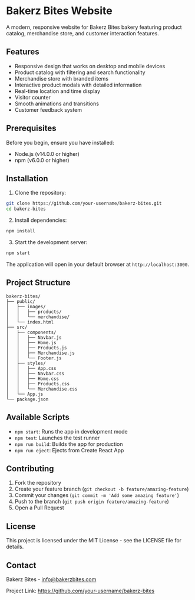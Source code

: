 # Bakerz Bites Website

A modern, responsive website for Bakerz Bites bakery featuring product catalog, merchandise store, and customer interaction features.

## Features

- Responsive design that works on desktop and mobile devices
- Product catalog with filtering and search functionality
- Merchandise store with branded items
- Interactive product modals with detailed information
- Real-time location and time display
- Visitor counter
- Smooth animations and transitions
- Customer feedback system

## Prerequisites

Before you begin, ensure you have installed:
- Node.js (v14.0.0 or higher)
- npm (v6.0.0 or higher)

## Installation

1. Clone the repository:
```bash
git clone https://github.com/your-username/bakerz-bites.git
cd bakerz-bites
```

2. Install dependencies:
```bash
npm install
```

3. Start the development server:
```bash
npm start
```

The application will open in your default browser at `http://localhost:3000`.

## Project Structure

```
bakerz-bites/
├── public/
│   ├── images/
│   │   ├── products/
│   │   └── merchandise/
│   └── index.html
├── src/
│   ├── components/
│   │   ├── Navbar.js
│   │   ├── Home.js
│   │   ├── Products.js
│   │   ├── Merchandise.js
│   │   └── Footer.js
│   ├── styles/
│   │   ├── App.css
│   │   ├── Navbar.css
│   │   ├── Home.css
│   │   ├── Products.css
│   │   └── Merchandise.css
│   └── App.js
└── package.json
```

## Available Scripts

- `npm start`: Runs the app in development mode
- `npm test`: Launches the test runner
- `npm run build`: Builds the app for production
- `npm run eject`: Ejects from Create React App

## Contributing

1. Fork the repository
2. Create your feature branch (`git checkout -b feature/amazing-feature`)
3. Commit your changes (`git commit -m 'Add some amazing feature'`)
4. Push to the branch (`git push origin feature/amazing-feature`)
5. Open a Pull Request

## License

This project is licensed under the MIT License - see the LICENSE file for details.

## Contact

Bakerz Bites - info@bakerzbites.com

Project Link: https://github.com/your-username/bakerz-bites
